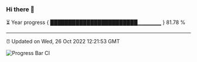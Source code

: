 ### Hi there 👋

⏳ Year progress { ████████████████████████▁▁▁▁▁▁ } 81.78 %

---

⏰ Updated on Wed, 26 Oct 2022 12:21:53 GMT

![Progress Bar CI](https://github.com/Shyam-Makwana/GitHub-Actions-Demo/workflows/Progress%20Bar%20CI/badge.svg)
